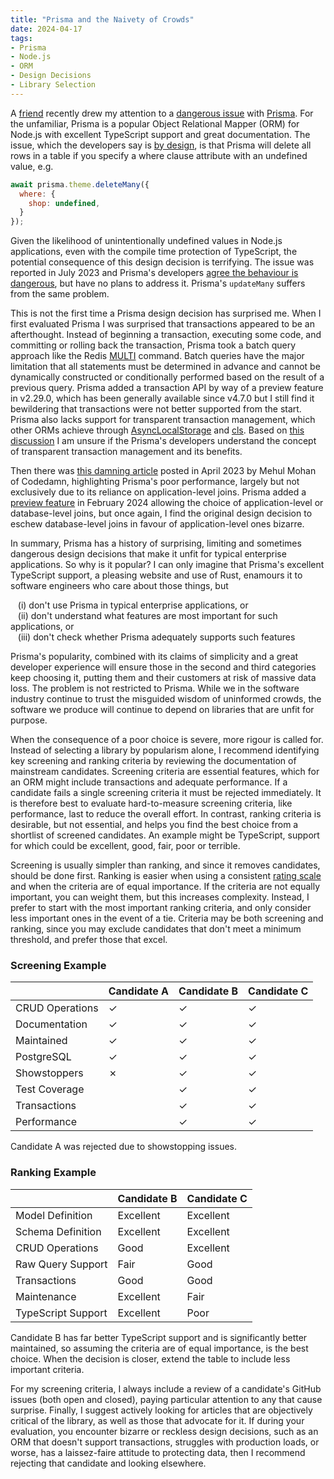 ```yaml
---
title: "Prisma and the Naivety of Crowds"
date: 2024-04-17
tags:
- Prisma
- Node.js
- ORM
- Design Decisions
- Library Selection
---
```


A [friend](https://www.rouanw.com) recently drew my attention to a [dangerous issue](https://github.com/prisma/prisma/issues/20169) with [Prisma](https://www.prisma.io/). For the unfamiliar, Prisma is a popular Object Relational Mapper (ORM) for Node.js with excellent TypeScript support and great documentation. The issue, which the developers say is [by design](https://github.com/prisma/prisma/issues/20169#issuecomment-1631989456), is that Prisma will delete all rows in a table if you specify a where clause attribute with an undefined value, e.g.

```js
await prisma.theme.deleteMany({
  where: {
    shop: undefined,
  }
});
```

Given the likelihood of unintentionally undefined values in Node.js applications, even with the compile time protection of TypeScript, the potential consequence of this design decision is terrifying. The issue was reported in July 2023 and Prisma's developers [agree the behaviour is dangerous](https://github.com/prisma/prisma/issues/20169#issuecomment-1631760913), but have no plans to address it. Prisma's `updateMany` suffers from the same problem.

This is not the first time a Prisma design decision has surprised me. When I first evaluated Prisma I was surprised that transactions appeared to be an afterthought. Instead of beginning a transaction, executing some code, and committing or rolling back the transaction, Prisma took a batch query approach like the Redis [MULTI](https://redis.io/docs/latest/commands/multi/) command. Batch queries have the major limitation that all statements must be determined in advance and cannot be dynamically constructed or conditionally performed based on the result of a previous query. Prisma added a transaction API by way of a preview feature in v2.29.0, which has been generally available since v4.7.0 but I still find it bewildering that transactions were not better supported from the start. Prisma also lacks support for transparent transaction management, which other ORMs achieve through [AsyncLocalStorage](https://nodejs.org/api/async_context.html) and [cls](https://www.npmjs.com/package/cls). Based on [this discussion](https://github.com/prisma/prisma/issues/5729) I am unsure if the Prisma's developers understand the concept of transparent transaction management and its benefits.

Then there was [this damning article](https://codedamn.com/news/product/dont-use-prisma) posted in April 2023 by Mehul Mohan of Codedamn, highlighting Prisma's poor performance, largely but not exclusively due to its reliance on application-level joins. Prisma added a [preview feature](https://www.prisma.io/blog/prisma-orm-now-lets-you-choose-the-best-join-strategy-preview) in February 2024 allowing the choice of application-level or database-level joins, but once again, I find the original design decision to eschew database-level joins in favour of application-level ones bizarre.

In summary, Prisma has a history of surprising, limiting and sometimes dangerous design decisions that make it unfit for typical enterprise applications. So why is it popular? I can only imagine that Prisma's excellent TypeScript support, a pleasing website and use of Rust, enamours it to software engineers who care about those things, but

&nbsp;&nbsp;&nbsp;(i) don't use Prisma in typical enterprise applications, or<br>
&nbsp;&nbsp;&nbsp;(ii) don't understand what features are most important for such applications, or<br>
&nbsp;&nbsp;&nbsp;(iii) don't check whether Prisma adequately supports such features<br>

Prisma's popularity, combined with its claims of simplicity and a great developer experience will ensure those in the second and third categories keep choosing it, putting them and their customers at risk of massive data loss. The problem is not restricted to Prisma. While we in the software industry continue to trust the misguided wisdom of uninformed crowds, the software we produce will continue to depend on libraries that are unfit for purpose.

When the consequence of a poor choice is severe, more rigour is called for. Instead of selecting a library by popularism alone, I recommend identifying key screening and ranking criteria by reviewing the documentation of mainstream candidates. Screening criteria are essential features, which for an ORM might include transactions and adequate performance. If a candidate fails a single screening criteria it must be rejected immediately. It is therefore best to evaluate hard-to-measure screening criteria, like performance, last to reduce the overall effort. In contrast, ranking criteria is desirable, but not essential, and helps you find the best choice from a shortlist of screened candidates. An example might be TypeScript, support for which could be excellent, good, fair, poor or terrible.

Screening is usually simpler than ranking, and since it removes candidates, should be done first. Ranking is easier when using a consistent [rating scale](https://en.wikipedia.org/wiki/Rating_scale) and when the criteria are of equal importance. If the criteria are not equally important, you can weight them, but this increases complexity. Instead, I prefer to start with the most important ranking criteria, and only consider less important ones in the event of a tie. Criteria may be both screening and ranking, since you may exclude candidates that don't meet a minimum threshold, and prefer those that excel.

### Screening Example
<table>
<thead>
<tr>
<th></th>
<th>Candidate A</th>
<th>Candidate B</th>
<th>Candidate C</th>
</tr>
</thead>
<tbody>
<tr>
<td>CRUD Operations</td>
<td>✓</td>
<td>✓</td>
<td>✓</td>
</tr>
<tr>
<td>Documentation</td>
<td>✓</td>
<td>✓</td>
<td>✓</td>
</tr>
<tr>
<td>Maintained</td>
<td>✓</td>
<td>✓</td>
<td>✓</td>
</tr>
<tr>
<td>PostgreSQL</td>
<td>✓</td>
<td>✓</td>
<td>✓</td>
</tr>
<tr>
<td>Showstoppers</td>
<td>✗</td>
<td>✓</td>
<td>✓</td>
</tr>
<tr>
<td>Test Coverage</td>
<td></td>
<td>✓</td>
<td>✓</td>
</tr>
<tr>
<td>Transactions</td>
<td></td>
<td>✓</td>
<td>✓</td>
</tr>
<tr>
<td>Performance</td>
<td></td>
<td>✓</td>
<td>✓</td>
</tr>
</tbody>
</table>

Candidate A was rejected due to showstopping issues.

### Ranking Example
<table>
<thead>
<tr>
<th></th>
<th>Candidate B</th>
<th>Candidate C</th>
</tr>
</thead>
<tbody>
<tr>
<td>Model Definition</td>
<td>Excellent</td>
<td>Excellent</td>
</tr>
<tr>
<td>Schema Definition</td>
<td>Excellent</td>
<td>Excellent</td>
</tr>
<tr>
<td>CRUD Operations</td>
<td>Good</td>
<td>Excellent</td>
</tr>
<tr>
<td>Raw Query Support</td>
<td>Fair</td>
<td>Good</td>
</tr>
<tr>
<td>Transactions</td>
<td>Good</td>
<td>Good</td>
</tr>
<tr>
<td>Maintenance</td>
<td>Excellent</td>
<td>Fair</td>
</tr>
<tr>
<td>TypeScript Support</td>
<td>Excellent</td>
<td>Poor</td>
</tr>
</tbody>
</table>

Candidate B has far better TypeScript support and is significantly better maintained, so assuming the criteria are of equal importance, is the best choice. When the decision is closer, extend the table to include less important criteria.

For my screening criteria, I always include a review of a candidate's GitHub issues (both open and closed), paying particular attention to any that cause surprise. Finally, I suggest actively looking for articles that are objectively critical of the library, as well as those that advocate for it. If during your evaluation, you encounter bizarre or reckless design decisions, such as an ORM that doesn't support transactions, struggles with production loads, or worse, has a laissez-faire attitude to protecting data, then I recommend rejecting that candidate and looking elsewhere.
